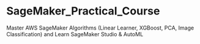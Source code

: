 # SageMaker_Practical_Course
Master AWS SageMaker Algorithms (Linear Learner, XGBoost, PCA, Image Classification) and Learn SageMaker Studio &amp; AutoML
